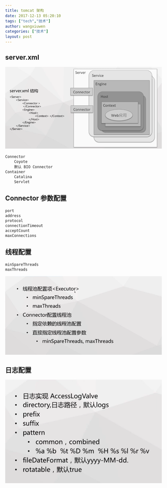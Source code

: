 ```yaml
---
title: tomcat 架构
date: 2017-12-13 05:20:10
tags: ["tech","技术"]
author: wangxiuwen
categories: ["技术"]
layout: post
---
```


## server.xml

![image.png](/images/36f19a19076cccf41d7dcc008a647654.png)

	Connector
		Coyote
		默认 BIO Connector
	Container
		Catalina
		Servlet
		
## Connector 参数配置

	port
	address
	protocol
	connectionTimeout
	acceptCount
	maxConnections
	
## 线程配置

	minSpareThreads
	maxThreads
	
![image.png](/images/b18b67169742ccdf408c5143d44e43c9.png)

## 日志配置

![image.png](/images/aafd721641ac9217dab1abaf8275e367.png)